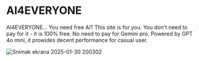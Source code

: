 # AI4EVERYONE
AI4EVERYONE... You need free Ai? This site is for you. You don't need to pay for it - it is 100% free. No need to pay for Gemini pro. Powered by GPT 4o mini, it prowides decent performance for casual user. 

![Snimak ekrana 2025-01-30 200302](https://github.com/user-attachments/assets/e39af6c2-f06e-4b4d-8665-9b7b0ac3f70a)

